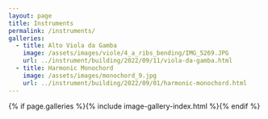 ```yaml
---
layout: page
title: Instruments
permalink: /instruments/
galleries:
  - title: Alto Viola da Gamba
    image: /assets/images/viole/4_a_ribs_bending/IMG_5269.JPG
    url: ../instrument/building/2022/09/11/viola-da-gamba.html
  - title: Harmonic Monochord
    image: /assets/images/monochord_9.jpg
    url: ../instrument/building/2022/09/01/harmonic-monochord.html
---
```


{% if page.galleries %}{% include image-gallery-index.html %}{% endif %}
